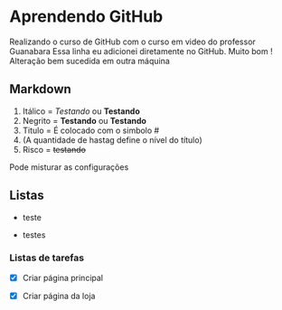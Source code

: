 # Aprendendo GitHub

 Realizando o curso de GitHub com o curso em video do professor Guanabara
 Essa linha eu adicionei diretamente no GitHub. Muito bom !
 Alteração bem sucedida em outra máquina

## Markdown


1. Itálico = *Testando* ou **Testando**
2. Negrito = **Testando** ou __Testando__
3. Titulo = É colocado com o simbolo # 
4. (A quantidade de hastag define o nível do título)
5. Risco = ~~testando~~

Pode misturar as configurações

## Listas

* teste
- testes

### Listas de tarefas
- [x] Criar página principal
- [x] Criar página da loja

